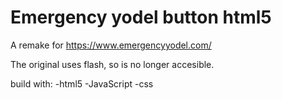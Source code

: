 # Emergency yodel button html5

A remake for https://www.emergencyyodel.com/

The original uses flash, so is no longer accesible.

build with:
-html5
-JavaScript 
-css
